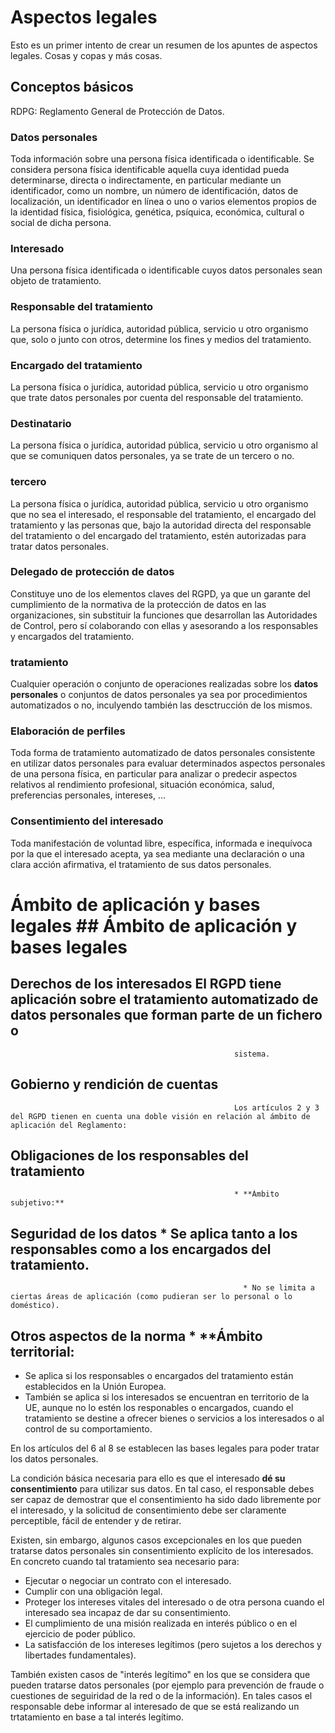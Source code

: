 # Aspectos legales

Esto es un primer intento de crear un resumen de los apuntes de aspectos
legales. Cosas y copas y más cosas.

## Conceptos básicos

RDPG: Reglamento General de Protección de Datos.

### Datos personales

Toda información sobre una persona física identificada o identificable.
Se considera persona física identificable aquella cuya identidad pueda determinarse, directa o indirectamente, en particular mediante un identificador, como un nombre, un número de identificación, datos de localización, un identificador en línea o uno o varios elementos propios de la identidad física, fisiológica, genética, psíquica, económica, cultural o social de dicha persona.

### Interesado

Una persona física identificada o identificable cuyos datos personales sean objeto de tratamiento.

### Responsable del tratamiento

La persona física o jurídica, autoridad pública, servicio u otro organismo que, solo o junto con otros, determine los fines y medios del tratamiento.

###  Encargado del tratamiento

La persona física o jurídica, autoridad pública, servicio u otro organismo que trate datos personales por cuenta del responsable del tratamiento.

### Destinatario

La persona física o jurídica, autoridad pública, servicio u otro organismo al que se comuniquen datos personales, ya se trate de un tercero o no.

### tercero

La persona física o jurídica, autoridad pública, servicio u otro organismo que no sea el interesado, el responsable del tratamiento, el encargado del tratamiento y las personas que, bajo la autoridad directa del responsable del tratamiento o del encargado del tratamiento, estén autorizadas para tratar datos personales.

### Delegado de protección de datos

Constituye uno de los elementos claves
del RGPD, ya que un garante del cumplimiento de la normativa de la protección de datos en las organizaciones, sin substituir la funciones que desarrollan las Autoridades de Control, pero sí colaborando con ellas y asesorando a los responsables y encargados del tratamiento.

### tratamiento

Cualquier operación o conjunto de operaciones realizadas sobre los **datos personales** o conjuntos de datos personales ya sea por procedimientos automatizados o no, inculyendo también las desctrucción de los mismos.

### Elaboración de perfiles

Toda forma de tratamiento automatizado de datos personales consistente en utilizar datos personales para evaluar determinados aspectos personales de una persona física, en particular para analizar o predecir aspectos relativos al rendimiento profesional, situación económica, salud, preferencias personales, intereses, ...

### Consentimiento del interesado

Toda manifestación de voluntad libre, específica, informada e inequívoca por la que el interesado acepta, ya sea mediante una declaración o una clara acción afirmativa, el tratamiento de sus datos personales.

                                                    
                                                    
# Ámbito de aplicación y bases legales              ## Ámbito de aplicación y bases legales
                                                    
## Derechos de los interesados                        El RGPD tiene aplicación sobre el **tratamiento automatizado** de **datos personales**  que forman parte de un fichero o
                                                      sistema.
## Gobierno y rendición de cuentas                  
                                                      Los artículos 2 y 3 del RGPD tienen en cuenta una doble visión en relación al ámbito de aplicación del Reglamento:
## Obligaciones de los responsables del tratamiento 
                                                      * **Ámbito subjetivo:**
## Seguridad de los datos                               * Se aplica tanto a los responsables como a los encargados del tratamiento.
                                                        * No se limita a ciertas áreas de aplicación (como pudieran ser lo personal o lo doméstico).
## Otros aspectos de la norma                         * **Ámbito **territorial:**
  * Se aplica si los responsables o encargados del tratamiento están establecidos en la Unión Europea.
  * También se aplica si los interesados se encuentran en territorio de la UE, aunque no lo estén los responables o
  encargados, cuando el tratamiento se destine a ofrecer bienes o servicios a los interesados o al control de su
  comportamiento.

En los artículos del 6 al 8 se establecen las bases legales para poder tratar los datos personales.

La condición básica necesaria para ello es que el interesado **dé su consentimiento** para utilizar sus datos. En tal
caso, el responsable debes ser capaz de demostrar que el consentimiento ha sido dado libremente por el interesado, y
la solicitud de consentimiento debe ser claramente perceptible, fácil de entender y de retirar.

Existen, sin embargo, algunos casos excepcionales en los que pueden tratarse datos personales sin consentimiento
explícito de los interesados. En concreto cuando tal tratamiento sea necesario para:

* Ejecutar o negociar un contrato con el interesado.
* Cumplir con una obligación legal.
* Proteger los intereses vitales del interesado o de otra persona cuando el interesado sea incapaz de dar su
consentimiento.
* El cumplimiento de una misión realizada en interés público o en el ejercicio de poder público.
* La satisfacción de los intereses legítimos (pero sujetos a los derechos y libertades fundamentales).

También existen casos de "interés legítimo" en los que se considera que pueden tratarse datos personales (por ejemplo
para prevención de fraude o cuestiones de seguiridad de la red o de la información). En tales casos el responsable debe
informar al interesado de que se está realizando un trtatamiento en base a tal interés legítimo.
